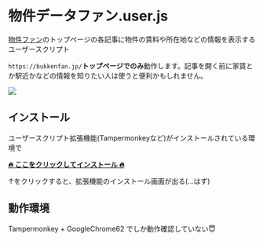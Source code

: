 # 物件データファン.user.js
[物件ファン](https://bukkenfan.jp/)のトップページの各記事に物件の賃料や所在地などの情報を表示するユーザースクリプト

`https://bukkenfan.jp/`**トップページでのみ**動作します。記事を開く前に家賃とか駅近かなどの情報を知りたい人は使うと便利かもしれません。

![](https://user-images.githubusercontent.com/7282145/33759434-a2aee7de-dc45-11e7-96d7-f61da1ca847b.png)

## インストール

ユーザースクリプト拡張機能(Tampermonkeyなど)がインストールされている環境で

**[🔥 ここをクリックしてインストール 🔥](https://github.com/1natsu172/bukkendatafan.user.js/raw/master/bukkendatafan.user.js)**

↑をクリックすると、拡張機能のインストール画面が出る(…はず)

## 動作環境

Tampermonkey + GoogleChrome62 でしか動作確認していない😇
